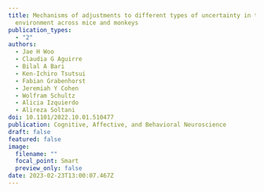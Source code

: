 ```yaml
---
title: Mechanisms of adjustments to different types of uncertainty in the reward
  environment across mice and monkeys
publication_types:
  - "2"
authors:
  - Jae H Woo
  - Claudia G Aguirre
  - Bilal A Bari
  - Ken-Ichiro Tsutsui
  - Fabian Grabenhorst
  - Jeremiah Y Cohen
  - Wolfram Schultz
  - Alicia Izquierdo
  - Alireza Soltani
doi: 10.1101/2022.10.01.510477
publication: Cognitive, Affective, and Behavioral Neuroscience
draft: false
featured: false
image:
  filename: ""
  focal_point: Smart
  preview_only: false
date: 2023-02-23T13:00:07.467Z
---
```

